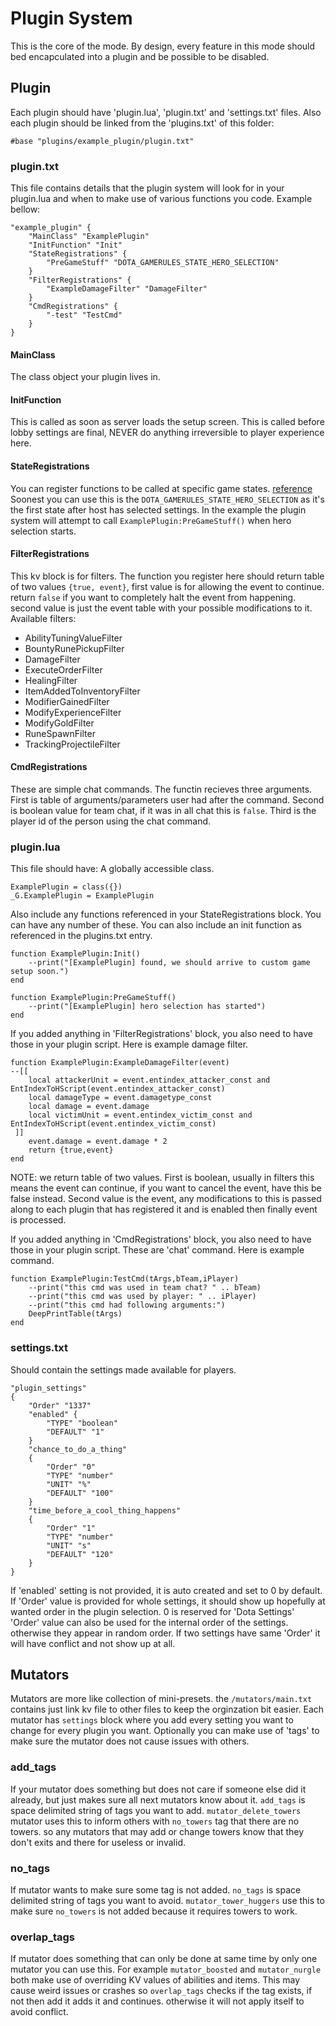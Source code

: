 # Plugin System
This is the core of the mode. By design, every feature in this mode should bed encapculated into a plugin and be possible to be disabled.

## Plugin
Each plugin should have 'plugin.lua', 'plugin.txt' and 'settings.txt' files.
Also each plugin should be linked from the 'plugins.txt' of this folder:
```
#base "plugins/example_plugin/plugin.txt"
```
### plugin.txt
This file contains details that the plugin system will look for in your plugin.lua and when to make use of various functions you code. Example bellow:
```
"example_plugin" {
    "MainClass" "ExamplePlugin"
    "InitFunction" "Init"
    "StateRegistrations" {
        "PreGameStuff" "DOTA_GAMERULES_STATE_HERO_SELECTION" 
    }
    "FilterRegistrations" {
        "ExampleDamageFilter" "DamageFilter"
    }
    "CmdRegistrations" {
        "-test" "TestCmd"
    }
}
```
#### MainClass
The class object your plugin lives in.
#### InitFunction
This is called as soon as server loads the setup screen. This is called before lobby settings are final, NEVER do anything irreversible to player experience here.
#### StateRegistrations
You can register functions to be called at specific game states. [reference](https://moddota.com/api/#!/vscripts/DOTA_GameState)
Soonest you can use this is the `DOTA_GAMERULES_STATE_HERO_SELECTION` as it's the first state after host has selected settings.
In the example the plugin system will attempt to call `ExamplePlugin:PreGameStuff()` when hero selection starts.
#### FilterRegistrations
This kv block is for filters. The function you register here should return table of two values `{true, event}`, first value is for allowing the event to continue. return `false` if you want to completely halt the event from happening. second value is just the event table with your possible modifications to it.
Available filters:
* AbilityTuningValueFilter
* BountyRunePickupFilter
* DamageFilter
* ExecuteOrderFilter
* HealingFilter
* ItemAddedToInventoryFilter
* ModifierGainedFilter
* ModifyExperienceFilter
* ModifyGoldFilter
* RuneSpawnFilter
* TrackingProjectileFilter

#### CmdRegistrations
These are simple chat commands. The functin recieves three arguments. First is table of arguments/parameters user had after the command. Second is boolean value for team chat, if it was in all chat this is `false`. Third is the player id of the person using the chat command. 

### plugin.lua
This file should have:
A globally accessible class.
```
ExamplePlugin = class({})
_G.ExamplePlugin = ExamplePlugin
```
Also include any functions referenced in your StateRegistrations block. You can have any number of these.
You can also include an init function as referenced in the plugins.txt entry.
```
function ExamplePlugin:Init()
    --print("[ExamplePlugin] found, we should arrive to custom game setup soon.")
end

function ExamplePlugin:PreGameStuff()
    --print("[ExamplePlugin] hero selection has started")
end
```
If you added anything in 'FilterRegistrations' block, you also need to have those in your plugin script. Here is example damage filter.
```
function ExamplePlugin:ExampleDamageFilter(event)
--[[
    local attackerUnit = event.entindex_attacker_const and EntIndexToHScript(event.entindex_attacker_const)
	local damageType = event.damagetype_const
	local damage = event.damage
	local victimUnit = event.entindex_victim_const and EntIndexToHScript(event.entindex_victim_const)
 ]]
    event.damage = event.damage * 2
    return {true,event}
end
```
NOTE: we return table of two values. First is boolean, usually in filters this means the event can continue, if you want to cancel the event, have this be false instead. Second value is the event, any modifications to this is passed along to each plugin that has registered it and is enabled then finally event is processed.


If you added anything in 'CmdRegistrations' block, you also need to have those in your plugin script. These are 'chat' command. Here is example command.
```
function ExamplePlugin:TestCmd(tArgs,bTeam,iPlayer)
    --print("this cmd was used in team chat? " .. bTeam)
    --print("this cmd was used by player: " .. iPlayer)
    --print("this cmd had following arguments:")
    DeepPrintTable(tArgs)
end
```

### settings.txt
Should contain the settings made available for players.
```
"plugin_settings"
{
    "Order" "1337"
    "enabled" {
        "TYPE" "boolean"
        "DEFAULT" "1"
    }
    "chance_to_do_a_thing"
    {
        "Order" "0"
        "TYPE" "number"
        "UNIT" "%"
        "DEFAULT" "100"
    }
    "time_before_a_cool_thing_happens"
    {
        "Order" "1"
        "TYPE" "number"
        "UNIT" "s"
        "DEFAULT" "120"
    }
}
```
If 'enabled' setting is not provided, it is auto created and set to 0 by default.
If 'Order' value is provided for whole settings, it should show up hopefully at wanted order in the plugin selection. 0 is reserved for 'Dota Settings'
'Order' value can also be used for the internal order of the settings. otherwise they appear in random order. If two settings have same 'Order' it will have conflict and not show up at all.

## Mutators
Mutators are more like collection of mini-presets. the `/mutators/main.txt` contains just link kv file to other files to keep the orginzation bit easier.
Each mutator has `settings` block where you add every setting you want to change for every plugin you want.
Optionally you can make use of 'tags' to make sure the mutator does not cause issues with others.

### add_tags
If your mutator does something but does not care if someone else did it already, but just makes sure all next mutators know about it. `add_tags` is space delimited string of tags you want to add. `mutator_delete_towers` mutator uses this to inform others with `no_towers` tag that there are no towers. so any mutators that may add or change towers know that they don't exits and there for useless or invalid.

### no_tags
If mutator wants to make sure some tag is not added. `no_tags` is space delimited string of tags you want to avoid. `mutator_tower_huggers` use this to make sure `no_towers` is not added because it requires towers to work.

### overlap_tags
If mutator does something that can only be done at same time by only one mutator you can use this. For example `mutator_boosted` and `mutator_nurgle` both make use of overriding KV values of abilities and items. This may cause weird issues or crashes so `overlap_tags` checks if the tag exists, if not then add it adds it and continues. otherwise it will not apply itself to avoid conflict.